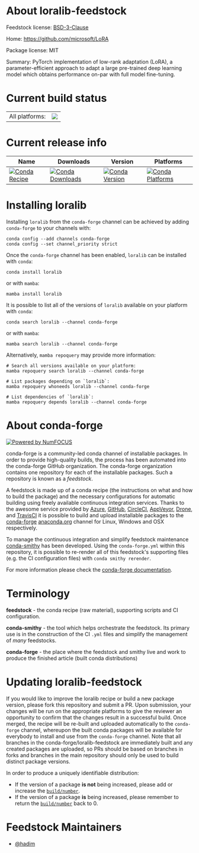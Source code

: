 About loralib-feedstock
=======================

Feedstock license: [BSD-3-Clause](https://github.com/conda-forge/loralib-feedstock/blob/main/LICENSE.txt)

Home: https://github.com/microsoft/LoRA

Package license: MIT

Summary: PyTorch implementation of low-rank adaptation (LoRA), a parameter-efficient approach to adapt a large pre-trained deep learning model which obtains performance on-par with full model fine-tuning.

Current build status
====================


<table><tr><td>All platforms:</td>
    <td>
      <a href="https://dev.azure.com/conda-forge/feedstock-builds/_build/latest?definitionId=19051&branchName=main">
        <img src="https://dev.azure.com/conda-forge/feedstock-builds/_apis/build/status/loralib-feedstock?branchName=main">
      </a>
    </td>
  </tr>
</table>

Current release info
====================

| Name | Downloads | Version | Platforms |
| --- | --- | --- | --- |
| [![Conda Recipe](https://img.shields.io/badge/recipe-loralib-green.svg)](https://anaconda.org/conda-forge/loralib) | [![Conda Downloads](https://img.shields.io/conda/dn/conda-forge/loralib.svg)](https://anaconda.org/conda-forge/loralib) | [![Conda Version](https://img.shields.io/conda/vn/conda-forge/loralib.svg)](https://anaconda.org/conda-forge/loralib) | [![Conda Platforms](https://img.shields.io/conda/pn/conda-forge/loralib.svg)](https://anaconda.org/conda-forge/loralib) |

Installing loralib
==================

Installing `loralib` from the `conda-forge` channel can be achieved by adding `conda-forge` to your channels with:

```
conda config --add channels conda-forge
conda config --set channel_priority strict
```

Once the `conda-forge` channel has been enabled, `loralib` can be installed with `conda`:

```
conda install loralib
```

or with `mamba`:

```
mamba install loralib
```

It is possible to list all of the versions of `loralib` available on your platform with `conda`:

```
conda search loralib --channel conda-forge
```

or with `mamba`:

```
mamba search loralib --channel conda-forge
```

Alternatively, `mamba repoquery` may provide more information:

```
# Search all versions available on your platform:
mamba repoquery search loralib --channel conda-forge

# List packages depending on `loralib`:
mamba repoquery whoneeds loralib --channel conda-forge

# List dependencies of `loralib`:
mamba repoquery depends loralib --channel conda-forge
```


About conda-forge
=================

[![Powered by
NumFOCUS](https://img.shields.io/badge/powered%20by-NumFOCUS-orange.svg?style=flat&colorA=E1523D&colorB=007D8A)](https://numfocus.org)

conda-forge is a community-led conda channel of installable packages.
In order to provide high-quality builds, the process has been automated into the
conda-forge GitHub organization. The conda-forge organization contains one repository
for each of the installable packages. Such a repository is known as a *feedstock*.

A feedstock is made up of a conda recipe (the instructions on what and how to build
the package) and the necessary configurations for automatic building using freely
available continuous integration services. Thanks to the awesome service provided by
[Azure](https://azure.microsoft.com/en-us/services/devops/), [GitHub](https://github.com/),
[CircleCI](https://circleci.com/), [AppVeyor](https://www.appveyor.com/),
[Drone](https://cloud.drone.io/welcome), and [TravisCI](https://travis-ci.com/)
it is possible to build and upload installable packages to the
[conda-forge](https://anaconda.org/conda-forge) [anaconda.org](https://anaconda.org/)
channel for Linux, Windows and OSX respectively.

To manage the continuous integration and simplify feedstock maintenance
[conda-smithy](https://github.com/conda-forge/conda-smithy) has been developed.
Using the ``conda-forge.yml`` within this repository, it is possible to re-render all of
this feedstock's supporting files (e.g. the CI configuration files) with ``conda smithy rerender``.

For more information please check the [conda-forge documentation](https://conda-forge.org/docs/).

Terminology
===========

**feedstock** - the conda recipe (raw material), supporting scripts and CI configuration.

**conda-smithy** - the tool which helps orchestrate the feedstock.
                   Its primary use is in the construction of the CI ``.yml`` files
                   and simplify the management of *many* feedstocks.

**conda-forge** - the place where the feedstock and smithy live and work to
                  produce the finished article (built conda distributions)


Updating loralib-feedstock
==========================

If you would like to improve the loralib recipe or build a new
package version, please fork this repository and submit a PR. Upon submission,
your changes will be run on the appropriate platforms to give the reviewer an
opportunity to confirm that the changes result in a successful build. Once
merged, the recipe will be re-built and uploaded automatically to the
`conda-forge` channel, whereupon the built conda packages will be available for
everybody to install and use from the `conda-forge` channel.
Note that all branches in the conda-forge/loralib-feedstock are
immediately built and any created packages are uploaded, so PRs should be based
on branches in forks and branches in the main repository should only be used to
build distinct package versions.

In order to produce a uniquely identifiable distribution:
 * If the version of a package **is not** being increased, please add or increase
   the [``build/number``](https://docs.conda.io/projects/conda-build/en/latest/resources/define-metadata.html#build-number-and-string).
 * If the version of a package **is** being increased, please remember to return
   the [``build/number``](https://docs.conda.io/projects/conda-build/en/latest/resources/define-metadata.html#build-number-and-string)
   back to 0.

Feedstock Maintainers
=====================

* [@hadim](https://github.com/hadim/)

